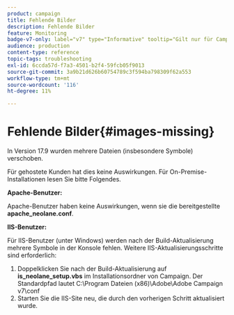 ```yaml
---
product: campaign
title: Fehlende Bilder
description: Fehlende Bilder
feature: Monitoring
badge-v7-only: label="v7" type="Informative" tooltip="Gilt nur für Campaign Classic v7"
audience: production
content-type: reference
topic-tags: troubleshooting
exl-id: 6ccda57d-f7a3-4501-b2f4-59fcb05f9013
source-git-commit: 3a9b21d626b60754789c3f594ba798309f62a553
workflow-type: tm+mt
source-wordcount: '116'
ht-degree: 11%

---
```


# Fehlende Bilder{#images-missing}



In Version 17.9 wurden mehrere Dateien (insbesondere Symbole) verschoben.

Für gehostete Kunden hat dies keine Auswirkungen. Für On-Premise-Installationen lesen Sie bitte Folgendes.

**Apache-Benutzer:**

Apache-Benutzer haben keine Auswirkungen, wenn sie die bereitgestellte **apache_neolane.conf**.

**IIS-Benutzer:**

Für IIS-Benutzer (unter Windows) werden nach der Build-Aktualisierung mehrere Symbole in der Konsole fehlen. Weitere IIS-Aktualisierungsschritte sind erforderlich:

1. Doppelklicken Sie nach der Build-Aktualisierung auf **is_neolane_setup.vbs** im Installationsordner von Campaign. Der Standardpfad lautet C:\Program Dateien (x86)\Adobe\Adobe Campaign v7\conf
1. Starten Sie die IIS-Site neu, die durch den vorherigen Schritt aktualisiert wurde.
